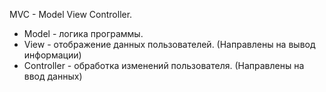 MVC - Model View Controller.
- Model - логика программы.
- View - отображение данных пользователей. (Направлены на вывод информации)
- Controller - обработка изменений пользователя. (Направлены на ввод данных)